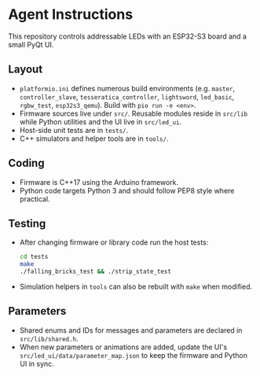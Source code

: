 # Agent Instructions

This repository controls addressable LEDs with an ESP32-S3 board and a small PyQt UI.

## Layout
- `platformio.ini` defines numerous build environments (e.g. `master`, `controller_slave`, `tesseratica_controller`, `lightsword`, `led_basic`, `rgbw_test`, `esp32s3_qemu`). Build with `pio run -e <env>`.
- Firmware sources live under `src/`. Reusable modules reside in `src/lib` while Python utilities and the UI live in `src/led_ui`.
- Host-side unit tests are in `tests/`.
- C++ simulators and helper tools are in `tools/`.

## Coding
- Firmware is C++17 using the Arduino framework.
- Python code targets Python 3 and should follow PEP8 style where practical.

## Testing
- After changing firmware or library code run the host tests:
  ```bash
  cd tests
  make
  ./falling_bricks_test && ./strip_state_test
  ```
- Simulation helpers in `tools` can also be rebuilt with `make` when modified.

## Parameters
- Shared enums and IDs for messages and parameters are declared in `src/lib/shared.h`.
- When new parameters or animations are added, update the UI's `src/led_ui/data/parameter_map.json` to keep the firmware and Python UI in sync.
